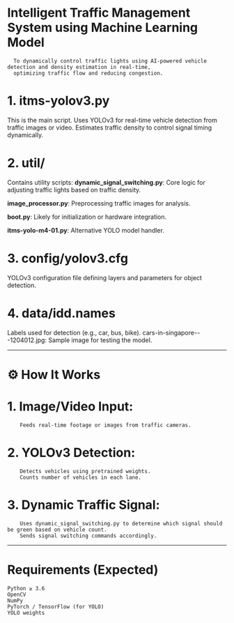    # Intelligent Traffic Management System using Machine Learning Model
       
      To dynamically control traffic lights using AI-powered vehicle detection and density estimation in real-time,
      optimizing traffic flow and reducing congestion.

# 1. itms-yolov3.py
This is the main script.
Uses YOLOv3 for real-time vehicle detection from traffic images or video.
Estimates traffic density to control signal timing dynamically.

# 2. util/
Contains utility scripts:
**dynamic_signal_switching.py**: Core logic for adjusting traffic lights based on traffic density.

**image_processor.py**: Preprocessing traffic images for analysis.

**boot.py**: Likely for initialization or hardware integration.

**itms-yolo-m4-01.py**: Alternative YOLO model handler.

# 3. config/yolov3.cfg
YOLOv3 configuration file defining layers and parameters for object detection.

# 4. data/idd.names
Labels used for detection (e.g., car, bus, bike).
cars-in-singapore---1204012.jpg: Sample image for testing the model.

__________________________________________________________________________________________________________


# ⚙️ How It Works
   # 1. Image/Video Input:
        Feeds real-time footage or images from traffic cameras.

   # 2. YOLOv3 Detection:
        Detects vehicles using pretrained weights.
        Counts number of vehicles in each lane.

  # 3. Dynamic Traffic Signal:
        Uses dynamic_signal_switching.py to determine which signal should be green based on vehicle count.
        Sends signal switching commands accordingly.

 _______________________________________________________________________________________________________________

 
# Requirements (Expected)
    Python ≥ 3.6
    OpenCV
    NumPy
    PyTorch / TensorFlow (for YOLO)
    YOLO weights

